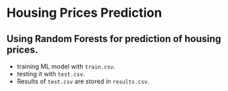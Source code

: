 # Housing Prices Prediction
## Using Random Forests for prediction of housing prices.
- training ML model with ```train.csv```.
- testing it with ```test.csv```.
- Results of ```test.csv``` are stored in ```results.csv```.
